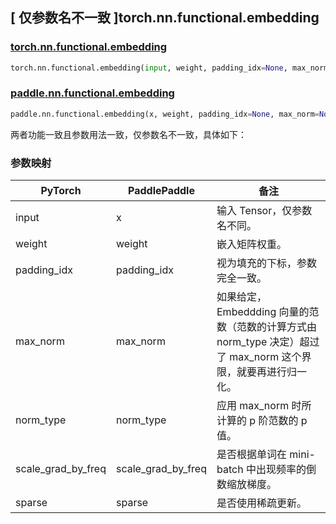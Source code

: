 ## [ 仅参数名不一致 ]torch.nn.functional.embedding

### [torch.nn.functional.embedding](https://pytorch.org/docs/stable/generated/torch.nn.functional.embedding.html)

```python
torch.nn.functional.embedding(input, weight, padding_idx=None, max_norm=None, norm_type=2.0, scale_grad_by_freq=False, sparse=False)
```

### [paddle.nn.functional.embedding](https://www.paddlepaddle.org.cn/documentation/docs/zh/api/paddle/nn/functional/embedding_cn.html#embedding)

```python
paddle.nn.functional.embedding(x, weight, padding_idx=None, max_norm=None, norm_type=2.0, sparse=False, scale_grad_by_freq=False, name=None)
```

两者功能一致且参数用法一致，仅参数名不一致，具体如下：

### 参数映射

| PyTorch            | PaddlePaddle       | 备注 |
| ------------------ | ------------------ | -- |
| input              | x                  | 输入 Tensor，仅参数名不同。   |
| weight             | weight             | 嵌入矩阵权重。                |
| padding_idx        | padding_idx        | 视为填充的下标，参数完全一致。 |
| max_norm           | max_norm           | 如果给定，Embeddding 向量的范数（范数的计算方式由 norm_type 决定）超过了 max_norm 这个界限，就要再进行归一化。        |
| norm_type          | norm_type          | 应用 max_norm 时所计算的 p 阶范数的 p 值。               |
| scale_grad_by_freq | scale_grad_by_freq  | 是否根据单词在 mini-batch 中出现频率的倒数缩放梯度。 |
| sparse             | sparse             | 是否使用稀疏更新。            |
